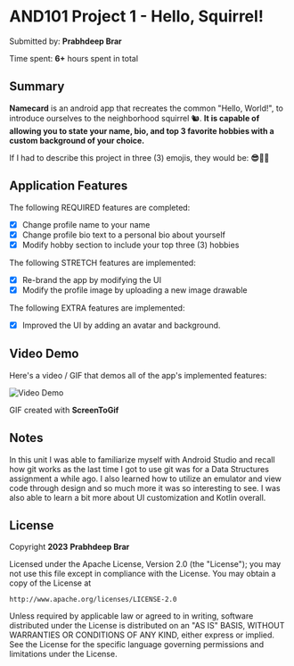 <!-- (This is a comment) INSTRUCTIONS: Go through this page and fill out any **bolded** entries with their correct values.-->

# AND101 Project 1 - Hello, Squirrel!

Submitted by: **Prabhdeep Brar**

Time spent: **6+** hours spent in total

## Summary

**Namecard** is an android app that recreates the common "Hello, World!", to introduce ourselves to the neighborhood squirrel 🐿.  **It is capable of allowing you to state your name, bio, and top 3 favorite hobbies with a custom background of your choice.**

If I had to describe this project in three (3) emojis, they would be: **😎🧠🙂**

## Application Features

<!-- (This is a comment) Please be sure to change the [ ] to [x] for any features you completed.  If a feature is not checked [x], you might miss the points for that item! -->

The following REQUIRED features are completed:

- [x] Change profile name to your name
- [x] Change profile bio text to a personal bio about yourself
- [x] Modify hobby section to include your top three (3) hobbies

The following STRETCH features are implemented:

- [x] Re-brand the app by modifying the UI
- [x] Modify the profile image by uploading a new image drawable

The following EXTRA features are implemented:

- [x] Improved the UI by adding an avatar and background.

## Video Demo

Here's a video / GIF that demos all of the app's implemented features:

<img src='https://user-images.githubusercontent.com/96799357/222853586-7db1d0fe-e497-4807-bf65-dce32ddbccd0.gif' title='Video Demo' width='' alt='Video Demo' />

GIF created with **ScreenToGif**


<!-- Recommended tools:
- [Kap](https://getkap.co/) for macOS
- [ScreenToGif](https://www.screentogif.com/) for Windows
- [peek](https://github.com/phw/peek) for Linux. -->

## Notes
In this unit I was able to familiarize myself with Android Studio and recall how git works as the last time I got to use git was for a Data Structures assignment a while ago. I also learned how to utilize an emulator and view code through design and so much more it was so interesting to see. I was also able to learn a bit more about UI customization and Kotlin overall.

## License

Copyright **2023** **Prabhdeep Brar**

Licensed under the Apache License, Version 2.0 (the "License");
you may not use this file except in compliance with the License.
You may obtain a copy of the License at

    http://www.apache.org/licenses/LICENSE-2.0

Unless required by applicable law or agreed to in writing, software
distributed under the License is distributed on an "AS IS" BASIS,
WITHOUT WARRANTIES OR CONDITIONS OF ANY KIND, either express or implied.
See the License for the specific language governing permissions and
limitations under the License.
